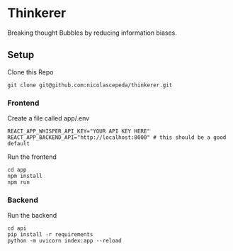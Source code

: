# Thinkerer
Breaking thought Bubbles by reducing information biases.

## Setup

Clone this Repo
```
git clone git@github.com:nicolascepeda/thinkerer.git
```

### Frontend

Create a file called app/.env
```
REACT_APP_WHISPER_API_KEY="YOUR API KEY HERE"
REACT_APP_BACKEND_API="http://localhost:8000" # this should be a good default
```

Run the frontend
```
cd app
npm install
npm run
```

### Backend

Run the backend
```
cd api 
pip install -r requirements
python -m uvicorn index:app --reload
```